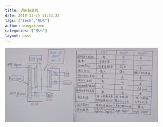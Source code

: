 ```yaml
---
title: 调用链监控
date: 2018-11-25 11:53:32
tags: ["tech","技术"]
author: wangxiuwen
categories: ["技术"]
layout: post
---
```


![image.png](/images/cb77df26d3e42c5d1f12bee49b9d35a7.png)